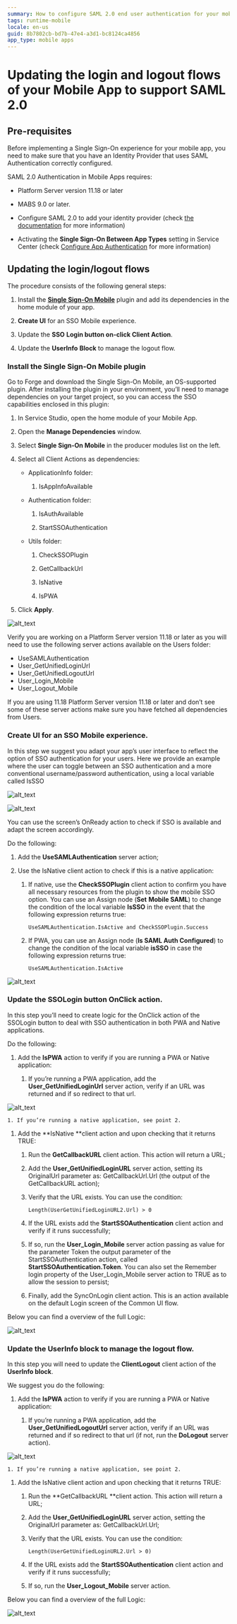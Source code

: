 ```yaml
---
summary: How to configure SAML 2.0 end user authentication for your mobile applications.
tags: runtime-mobile
locale: en-us
guid: 8b7802cb-bd7b-47e4-a3d1-bc8124ca4856
app_type: mobile apps
---
```


# Updating the login and logout flows of your Mobile App to support SAML 2.0

## Pre-requisites

Before implementing a Single Sign-On experience for your mobile app, you need to make sure that you have an Identity Provider that uses SAML Authentication correctly configured.

SAML 2.0 Authentication in Mobile Apps requires:

* Platform Server version 11.18 or later

* MABS 9.0 or later.

* Configure SAML 2.0 to add your identity provider (check [the documentation](https://success.outsystems.com/Documentation/11/Developing_an_Application/Secure_the_Application/End_Users/End_Users_Authentication/Configure_SAML_2.0_Authentication) for more information)

* Activating the **Single Sign-On Between App Types** setting in Service Center (check [Configure App Authentication](https://success.outsystems.com/Documentation/11/Managing_the_Applications_Lifecycle/Secure_the_Applications/Configure_App_Authentication#configure-app-authentication-settings) for more information)

## Updating the login/logout flows

The procedure consists of the following general steps:

1. Install the [**Single Sign-On Mobile**](https://www.outsystems.com/forge/component-overview/14284/single-sign-on-mobile) plugin and add its dependencies in the home module of your app.

1. **Create UI** for an SSO Mobile experience.

1. Update the **SSO** **Login button on-click Client Action**.

1. Update the **UserInfo** **Block** to manage the logout flow.

### Install the Single Sign-On Mobile plugin

Go to Forge and download the Single Sign-On Mobile, an OS-supported plugin.  After installing the plugin in your environment, you’ll need to manage dependencies on your target project, so you can access the SSO capabilities enclosed in this plugin:

1. In Service Studio, open the home module of your Mobile App.

1. Open the **Manage Dependencies** window.

1. Select **Single Sign-On Mobile** in the producer modules list on the left.

1. Select all Client Actions as dependencies:

    * ApplicationInfo folder:

        1. IsAppInfoAvailable

    * Authentication folder:

        1. IsAuthAvailable

        1. StartSSOAuthentication

    * Utils folder:

        1. CheckSSOPlugin

        1. GetCallbackUrl

        1. IsNative

        1. IsPWA

1. Click **Apply**.

![alt_text](images/mob-saml-sso-1.png "image_tooltip")

Verify you are working on a Platform Server version 11.18 or later as you will need to use the following server actions available on the Users folder:

* UseSAMLAuthentication
* User_GetUnifiedLoginUrl
* User_GetUnifiedLogoutUrl
* User_Login_Mobile
* User_Logout_Mobile

If you are using 11.18 Platform Server version 11.18 or later and don’t see some of these server actions make sure you have fetched all dependencies from Users.

### Create UI for an SSO Mobile experience.

In this step we suggest you adapt your app’s user interface to reflect the option of SSO authentication for your users. Here we provide an example where the user can toggle between an SSO authentication and a more conventional username/password authentication, using a local variable called IsSSO

![alt_text](images/mob-saml-sso-2.png "image_tooltip")

![alt_text](images/mob-saml-sso-3.png "image_tooltip")

You can use the screen’s OnReady action to check if SSO is available and adapt the screen accordingly.

Do the following:

1. Add the **UseSAMLAuthentication** server action;

1. Use the IsNative client action to check if this is a native application:

    1. If native, use the **CheckSSOPlugin** client action to confirm you have all necessary resources from the plugin to show the mobile SSO option.  You can use an Assign node (**Set** **Mobile SAML**) to change the condition of the local variable **IsSSO** in the event that the following expression returns true:

        ```
        UseSAMLAuthentication.IsActive and CheckSSOPlugin.Success
        ```

    1. If PWA, you can use an Assign node (**Is SAML Auth Configured**) to change the condition of the local variable **isSSO** in case the following expression returns true:

        ```
        UseSAMLAuthentication.IsActive
        ```

![alt_text](images/mob-saml-sso-4.png "image_tooltip")

### Update the **SSOLogin** button OnClick action.

In this step you’ll need to create logic for the OnClick action of the SSOLogin button to deal with SSO authentication in both PWA and Native applications.

Do the following:

1. Add the **IsPWA** action to verify if you are running a PWA or Native application:

    1. If you’re running a PWA application, add the **User_GetUnifiedLoginUrl** server action, verify if an URL was returned and if so redirect to that url.


![alt_text](images/mob-saml-sso-5.png "image_tooltip")

    1. If you’re running a native application, see point 2.

1. Add the **IsNative **client action and upon checking that it returns TRUE:

    1. Run the **GetCallbackURL** client action. This action will return a URL;

    1. Add the **User_GetUnifiedLoginURL** server action, setting its OriginalUrl parameter as: GetCallbackUrl.Url (the output of the GetCallbackURL action);

    1. Verify that the URL exists. You can use the condition:

        ```
        Length(UserGetUnifiedLoginURL2.Url) > 0
        ```

    1. If the URL exists add the **StartSSOAuthentication** client action and verify if it runs successfully;

    1. If so, run the **User_Login_Mobile** server action passing as value for the parameter Token the output parameter of the StartSSOAuthentication action, called **StartSSOAuthentication.Token**. You can also set the Remember login property of the User_Login_Mobile server action to TRUE as to allow the session to persist;

    1. Finally, add the SyncOnLogin client action. This is an action available
       on the default Login screen of the Common UI flow.

Below you can find a overview of the full Logic:

![alt_text](images/mob-saml-sso-6.png "image_tooltip")

### Update the **UserInfo** block to manage the logout flow.

In this step you will need to update the **ClientLogout** client action of the
**UserInfo block**.

We suggest you do the following:

1. Add the **IsPWA** action to verify if you are running a PWA or Native
   application:

    1. If you’re running a PWA application, add the **User_GetUnifiedLogoutUrl** server action, verify if an URL was returned and if so redirect to that url (if not, run the **DoLogout** server action).

![alt_text](images/mob-saml-sso-7.png "image_tooltip")

    1. If you’re running a native application, see point 2.

1. Add the IsNative client action and upon checking that it returns TRUE:

    1. Run the **GetCallbackURL **client action. This action will return a URL;

    1. Add the **User_GetUnifiedLoginURL** server action, setting the OriginalUrl parameter as: GetCallbackUrl.Url;

    1. Verify that the URL exists. You can use the condition:

        ```
        Length(UserGetUnifiedLoginURL2.Url > 0)
        ```

    1. If the URL exists add the **StartSSOAuthentication** client action and verify if it runs successfully;

    1. If so, run the **User_Logout_Mobile** server action.

Below you can find a overview of the full Logic:

![alt_text](images/mob-saml-sso-8.png "image_tooltip")

